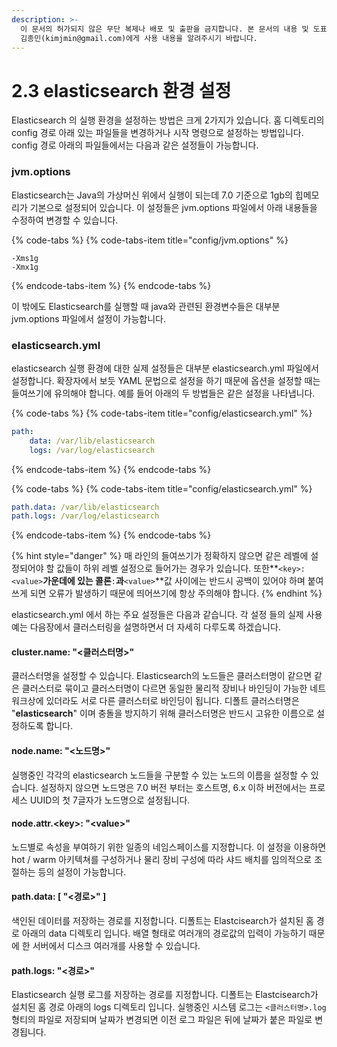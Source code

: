 ```yaml
---
description: >-
  이 문서의 허가되지 않은 무단 복제나 배포 및 출판을 금지합니다. 본 문서의 내용 및 도표 등을 인용하고자 하는 경우 출처를 명시하고
  김종민(kimjmin@gmail.com)에게 사용 내용을 알려주시기 바랍니다.
---
```


# 2.3 elasticsearch 환경 설정

  Elasticsearch 의 실행 환경을 설정하는 방법은 크게 2가지가 있습니다. 홈 디렉토리의 config 경로 아래 있는 파일들을 변경하거나 시작 명령으로 설정하는 방법입니다. config 경로 아래의 파일들에서는 다음과 같은 설정들이 가능합니다.

### jvm.options

  Elasticsearch는 Java의 가상머신 위에서 실행이 되는데 7.0 기준으로 1gb의 힙메모리가 기본으로 설정되어 있습니다. 이 설정들은 jvm.options 파일에서 아래 내용들을 수정하여 변경할 수 있습니다.

{% code-tabs %}
{% code-tabs-item title="config/jvm.options" %}
```text
-Xms1g
-Xmx1g
```
{% endcode-tabs-item %}
{% endcode-tabs %}

  이 밖에도 Elasticsearch를 실행할 때 java와 관련된 환경변수들은 대부분 jvm.options 파일에서 설정이 가능합니다.

### elasticsearch.yml

  elasticsearch 실행 환경에 대한 실제 설정들은 대부분 elasticsearch.yml 파일에서 설정합니다. 확장자에서 보듯 YAML 문법으로 설정을 하기 때문에 옵션을 설정할 때는 들여쓰기에 유의해야 합니다. 예를 들어 아래의 두 방법들은 같은 설정을 나타냅니다.

{% code-tabs %}
{% code-tabs-item title="config/elasticsearch.yml" %}
```yaml
path:
    data: /var/lib/elasticsearch
    logs: /var/log/elasticsearch
```
{% endcode-tabs-item %}
{% endcode-tabs %}

{% code-tabs %}
{% code-tabs-item title="config/elasticsearch.yml" %}
```yaml
path.data: /var/lib/elasticsearch
path.logs: /var/log/elasticsearch
```
{% endcode-tabs-item %}
{% endcode-tabs %}

{% hint style="danger" %}
  매 라인의 들여쓰기가 정확하지 않으면 같은 레벨에 설정되어야 할 값들이 하위 레벨 설정으로 들어가는 경우가 있습니다. 또한**`<key>: <value>`**가운데에 있는 콜론**`:`**과**`<value>`**값 사이에는 반드시 공백이 있어야 하며 붙여쓰게 되면 오류가 발생하기 때문에 띄어쓰기에 항상 주의해야 합니다.
{% endhint %}

  elasticsearch.yml 에서 하는 주요 설정들은 다음과 같습니다. 각 설정 들의 실제 사용 예는 다음장에서 클러스터링을 설명하면서 더 자세히 다루도록 하겠습니다.

#### cluster.name: "&lt;클러스터명&gt;"

  클러스터명을 설정할 수 있습니다. Elasticsearch의 노드들은 클러스터명이 같으면 같은 클러스터로 묶이고 클러스터명이 다르면 동일한 물리적 장비나 바인딩이 가능한 네트워크상에 있더라도 서로 다른 클러스터로 바인딩이 됩니다. 디폴트 클러스터명은 "**elasticsearch**" 이며 충돌을 방지하기 위해 클러스터명은 반드시 고유한 이름으로 설정하도록 합니다.

#### node.name: "&lt;노드명&gt;"

  실행중인 각각의 elasticsearch 노드들을 구분할 수 있는 노드의 이름을 설정할 수 있습니다. 설정하지 않으면 노드명은 7.0 버전 부터는 호스트명, 6.x 이하 버전에서는 프로세스 UUID의 첫 7글자가 노드명으로 설정됩니다.

#### node.attr.&lt;key&gt;: "&lt;value&gt;"

  노드별로 속성을 부여하기 위한 일종의 네임스페이스를 지정합니다. 이 설정을 이용하면 hot / warm 아키텍쳐를 구성하거나 물리 장비 구성에 따라 샤드 배치를 임의적으로 조절하는 등의 설정이 가능합니다.

#### path.data: \[ "&lt;경로&gt;" \]

  색인된 데이터를 저장하는 경로를 지정합니다. 디폴트는 Elastcisearch가 설치된 홈 경로 아래의 data 디렉토리 입니다. 배열 형태로 여러개의 경로값의 입력이 가능하기 때문에 한 서버에서 디스크 여러개를 사용할 수 있습니다.

#### path.logs: "&lt;경로&gt;"

  Elasticsearch 실행 로그를 저장하는 경로를 지정합니다. 디폴트는 Elastcisearch가 설치된 홈 경로 아래의 logs 디렉토리 입니다. 실행중인 시스템 로그는 `<클러스터명>.log` 형티의 파일로 저장되며 날짜가 변경되면 이전 로그 파일은 뒤에 날짜가 붙은 파일로 변경됩니다.

